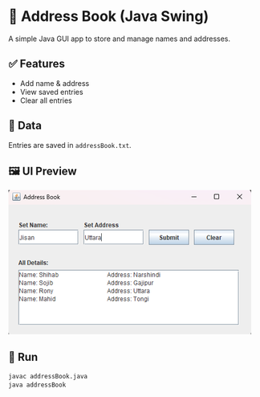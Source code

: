 # 📒 Address Book (Java Swing)

A simple Java GUI app to store and manage names and addresses.

## ✅ Features
- Add name & address  
- View saved entries  
- Clear all entries  

## 💾 Data
Entries are saved in `addressBook.txt`.

## 🖼️ UI Preview
![App UI](Screenshot.png)

## 🚀 Run
```bash
javac addressBook.java
java addressBook
```
